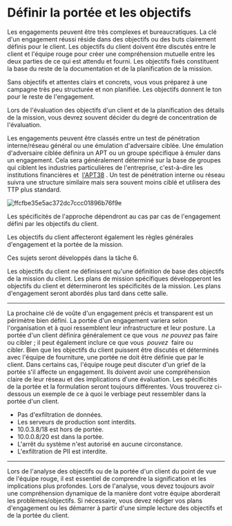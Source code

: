 Définir la portée et les objectifs
====================================


Les engagements peuvent être très complexes et bureaucratiques. La clé d'un engagement réussi réside dans des objectifs ou des buts clairement définis pour le client. Les objectifs du client doivent être discutés entre le client et l'équipe rouge pour créer une compréhension mutuelle entre les deux parties de ce qui est attendu et fourni. Les objectifs fixés constituent la base du reste de la documentation et de la planification de la mission.

Sans objectifs et attentes clairs et concrets, vous vous préparez à une campagne très peu structurée et non planifiée. Les objectifs donnent le ton pour le reste de l'engagement.

Lors de l'évaluation des objectifs d'un client et de la planification des détails de la mission, vous devrez souvent décider du degré de concentration de l'évaluation.

Les engagements peuvent être classés entre un test de pénétration interne/réseau général ou une émulation d'adversaire ciblée. Une émulation d'adversaire ciblée définira un APT ou un groupe spécifique à émuler dans un engagement. Cela sera généralement déterminé sur la base de groupes qui ciblent les industries particulières de l'entreprise, c'est-à-dire les institutions financières et  [l'APT38](https://content.fireeye.com/apt/rpt-apt38) . Un test de pénétration interne ou réseau suivra une structure similaire mais sera souvent moins ciblé et utilisera des TTP plus standard. 

![ffcfbe35e5ac372dc7ccc01896b76f9e](https://github.com/dsgsec/Red-Team/assets/82456829/8bcc6cfa-0dc1-423e-a972-0d21008d0c83)

Les spécificités de l'approche dépendront au cas par cas de l'engagement défini par les objectifs du client.

Les objectifs du client affecteront également les règles générales d'engagement et la portée de la mission.

Ces sujets seront développés dans la tâche 6.

Les objectifs du client ne définissent qu'une définition de base des objectifs de la mission du client. Les plans de mission spécifiques développeront les objectifs du client et détermineront les spécificités de la mission. Les plans d'engagement seront abordés plus tard dans cette salle.

* * * * *

La prochaine clé de voûte d'un engagement précis et transparent est un périmètre bien défini. La portée d'un engagement variera selon l'organisation et à quoi ressemblent leur infrastructure et leur posture. La portée d'un client définira généralement ce que vous  *ne pouvez* pas faire ou cibler ; il peut également inclure ce que vous  *pouvez*  faire ou cibler. Bien que les objectifs du client puissent être discutés et déterminés avec l'équipe de fourniture, une portée ne doit être définie que par le client. Dans certains cas, l'équipe rouge peut discuter d'un grief de la portée s'il affecte un engagement. Ils doivent avoir une compréhension claire de leur réseau et des implications d'une évaluation. Les spécificités de la portée et la formulation seront toujours différentes. Vous trouverez ci-dessous un exemple de ce à quoi le verbiage peut ressembler dans la portée d'un client.

-   Pas d'exfiltration de données.
-   Les serveurs de production sont interdits.
-   10.0.3.8/18 est hors de portée.
-   10.0.0.8/20 est dans la portée.
-   L'arrêt du système n'est autorisé en aucune circonstance.
-   L'exfiltration de PII est interdite.

* * * * *

Lors de l'analyse des objectifs ou de la portée d'un client du point de vue de l'équipe rouge, il est essentiel de comprendre la signification et les implications plus profondes. Lors de l'analyse, vous devez toujours avoir une compréhension dynamique de la manière dont votre équipe aborderait les problèmes/objectifs. Si nécessaire, vous devez rédiger vos plans d'engagement ou les démarrer à partir d'une simple lecture des objectifs et de la portée du client.
